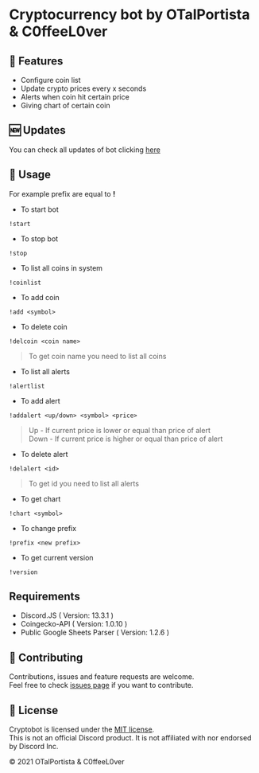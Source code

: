 # Cryptocurrency bot by OTalPortista & C0ffeeL0ver

## 🌟 Features
- Configure coin list
- Update crypto prices every x seconds
- Alerts when coin hit certain price
- Giving chart of certain coin

## 🆕 Updates
You can check all updates of bot clicking [here](https://github.com/otalportista/cryptobot/CHANGELOG.md)


## 🚀 Usage
For example prefix are equal to **!**
* To start bot

`!start`

* To stop bot

`!stop`

* To list all coins in system

`!coinlist`

* To add coin

`!add <symbol>`

* To delete coin

`!delcoin <coin name>`
> To get coin name you need to list all coins

* To list all alerts

`!alertlist`

* To add alert

`!addalert <up/down> <symbol> <price>`
>Up - If current price is lower or equal than price of alert<br>
>Down - If current price is higher or equal than price of alert

* To delete alert

`!delalert <id>`
> To get id you need to list all alerts

* To get chart

`!chart <symbol>`

* To change prefix

`!prefix <new prefix>`

* To get current version

`!version`



## Requirements

* Discord.JS                  ( Version: 13.3.1 )
* Coingecko-API               ( Version: 1.0.10 )
* Public Google Sheets Parser ( Version: 1.2.6  )


## 🤝 Contributing
Contributions, issues and feature requests are welcome.<br />
Feel free to check [issues page](https://github.com/otalportista/cryptobot/issues) if you want to contribute.<br />

## 📝 License
Cryptobot is licensed under the [MIT license](https://github.com/otalportista/cryptobot/blob/main/LICENSE).<br />
This is not an official Discord product. It is not affiliated with nor endorsed by Discord Inc.<br />

© 2021 OTalPortista & C0ffeeL0ver